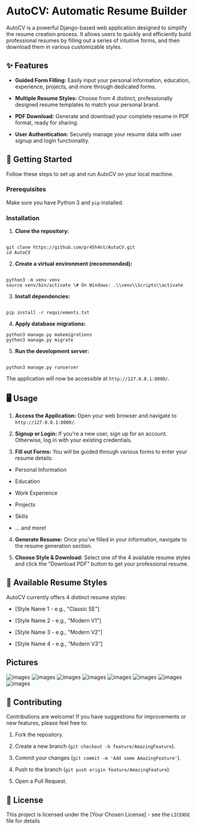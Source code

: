 # AutoCV: Automatic Resume Builder

AutoCV is a powerful Django-based web application designed to simplify the resume creation process. It allows users to quickly and efficiently build professional resumes by filling out a series of intuitive forms, and then download them in various customizable styles.

## ✨ Features

* **Guided Form Filling:** Easily input your personal information, education, experience, projects, and more through dedicated forms.

* **Multiple Resume Styles:** Choose from 4 distinct, professionally designed resume templates to match your personal brand.

* **PDF Download:** Generate and download your complete resume in PDF format, ready for sharing.

* **User Authentication:** Securely manage your resume data with user signup and login functionality.

## 🚀 Getting Started

Follow these steps to set up and run AutoCV on your local machine.

### Prerequisites

Make sure you have Python 3 and `pip` installed.

### Installation

1. **Clone the repository:**

```

git clone https://github.com/pr45h4nt/AutoCV.git
cd AutoCV

```

2. **Create a virtual environment (recommended):**

```

python3 -m venv venv
source venv/bin/activate \# On Windows: .\\venv\\Scripts\\activate

```

3. **Install dependencies:**

```

pip install -r requirements.txt

```


4. **Apply database migrations:**

```
python3 manage.py makemigrations
python3 manage.py migrate

```

5. **Run the development server:**

```

python3 manage.py runserver

```

The application will now be accessible at `http://127.0.0.1:8000/`.

## 🖥️ Usage

1. **Access the Application:** Open your web browser and navigate to `http://127.0.0.1:8000/`.

2. **Signup or Login:** If you're a new user, sign up for an account. Otherwise, log in with your existing credentials.

3. **Fill out Forms:** You will be guided through various forms to enter your resume details:

* Personal Information

* Education

* Work Experience

* Projects

* Skills

* ... and more!

4. **Generate Resume:** Once you've filled in your information, navigate to the resume generation section.

5. **Choose Style & Download:** Select one of the 4 available resume styles and click the "Download PDF" button to get your professional resume.

## 🎨 Available Resume Styles

AutoCV currently offers 4 distinct resume styles:

* [Style Name 1 - e.g., "Classic SE"]

* [Style Name 2 - e.g., "Modern V1"]

* [Style Name 3 - e.g., "Modern V2"]

* [Style Name 4 - e.g., "Modern V3"]

## Pictures 
![images](images/homepage.png)
![images](images/login.png)
![images](images/listresume.png)
![images](images/forms.png)
![images](images/resume1.png)
![images](images/resume2.png)
![images](images/resume3.png)
![images](images/resume4.png)


## 🤝 Contributing

Contributions are welcome! If you have suggestions for improvements or new features, please feel free to:

1. Fork the repository.

2. Create a new branch (`git checkout -b feature/AmazingFeature`).

3. Commit your changes (`git commit -m 'Add some AmazingFeature'`).

4. Push to the branch (`git push origin feature/AmazingFeature`).

5. Open a Pull Request.

## 📄 License

This project is licensed under the [Your Chosen License] - see the `LICENSE` file for details
